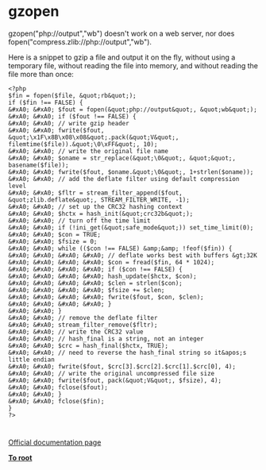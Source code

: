 # gzopen





gzopen(&quot;php://output&quot;,&quot;wb&quot;) doesn&apos;t work on a web server, nor does fopen(&quot;compress.zlib://php://output&quot;,&quot;wb&quot;).

Here is a snippet to gzip a file and output it on the fly, without using a temporary file, without reading the file into memory, and without reading the file more than once:



```
<?php
$fin = fopen($file, &quot;rb&quot;);
if ($fin !== FALSE) {
&#xA0; &#xA0; $fout = fopen(&quot;php://output&quot;, &quot;wb&quot;);
&#xA0; &#xA0; if ($fout !== FALSE) {
&#xA0; &#xA0; // write gzip header
&#xA0; &#xA0; fwrite($fout, &quot;\x1F\x8B\x08\x08&quot;.pack(&quot;V&quot;, filemtime($file)).&quot;\0\xFF&quot;, 10);
&#xA0; &#xA0; // write the original file name
&#xA0; &#xA0; $oname = str_replace(&quot;\0&quot;, &quot;&quot;, basename($file));
&#xA0; &#xA0; fwrite($fout, $oname.&quot;\0&quot;, 1+strlen($oname));
&#xA0; &#xA0; // add the deflate filter using default compression level
&#xA0; &#xA0; $fltr = stream_filter_append($fout, &quot;zlib.deflate&quot;, STREAM_FILTER_WRITE, -1);
&#xA0; &#xA0; // set up the CRC32 hashing context
&#xA0; &#xA0; $hctx = hash_init(&quot;crc32b&quot;);
&#xA0; &#xA0; // turn off the time limit
&#xA0; &#xA0; if (!ini_get(&quot;safe_mode&quot;)) set_time_limit(0);
&#xA0; &#xA0; $con = TRUE;
&#xA0; &#xA0; $fsize = 0;
&#xA0; &#xA0; while (($con !== FALSE) &amp;&amp; !feof($fin)) {
&#xA0; &#xA0; &#xA0; &#xA0; // deflate works best with buffers &gt;32K
&#xA0; &#xA0; &#xA0; &#xA0; $con = fread($fin, 64 * 1024);
&#xA0; &#xA0; &#xA0; &#xA0; if ($con !== FALSE) {
&#xA0; &#xA0; &#xA0; &#xA0; hash_update($hctx, $con);
&#xA0; &#xA0; &#xA0; &#xA0; $clen = strlen($con);
&#xA0; &#xA0; &#xA0; &#xA0; $fsize += $clen;
&#xA0; &#xA0; &#xA0; &#xA0; fwrite($fout, $con, $clen);
&#xA0; &#xA0; &#xA0; &#xA0; }
&#xA0; &#xA0; }
&#xA0; &#xA0; // remove the deflate filter
&#xA0; &#xA0; stream_filter_remove($fltr);
&#xA0; &#xA0; // write the CRC32 value
&#xA0; &#xA0; // hash_final is a string, not an integer
&#xA0; &#xA0; $crc = hash_final($hctx, TRUE);
&#xA0; &#xA0; // need to reverse the hash_final string so it&apos;s little endian
&#xA0; &#xA0; fwrite($fout, $crc[3].$crc[2].$crc[1].$crc[0], 4);
&#xA0; &#xA0; // write the original uncompressed file size
&#xA0; &#xA0; fwrite($fout, pack(&quot;V&quot;, $fsize), 4);
&#xA0; &#xA0; fclose($fout);
&#xA0; &#xA0; }
&#xA0; &#xA0; fclose($fin);
}
?>
```



  

#

[Official documentation page](https://www.php.net/manual/en/function.gzopen.php)

**[To root](/README.md)**